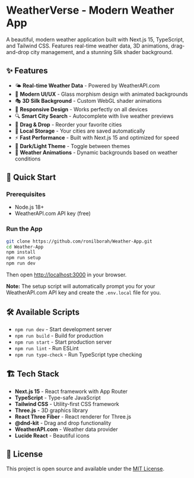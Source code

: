 # WeatherVerse - Modern Weather App

A beautiful, modern weather application built with Next.js 15, TypeScript, and Tailwind CSS. Features real-time weather data, 3D animations, drag-and-drop city management, and a stunning Silk shader background.

## ✨ Features

- 🌤️ **Real-time Weather Data** - Powered by WeatherAPI.com
- 🎨 **Modern UI/UX** - Glass morphism design with animated backgrounds
- 🎭 **3D Silk Background** - Custom WebGL shader animations
- 📱 **Responsive Design** - Works perfectly on all devices
- 🔍 **Smart City Search** - Autocomplete with live weather previews
- 🎯 **Drag & Drop** - Reorder your favorite cities
- 💾 **Local Storage** - Your cities are saved automatically
- ⚡ **Fast Performance** - Built with Next.js 15 and optimized for speed
- 🌙 **Dark/Light Theme** - Toggle between themes
- 🎪 **Weather Animations** - Dynamic backgrounds based on weather conditions

## 🚀 Quick Start

### Prerequisites
- Node.js 18+ 
- WeatherAPI.com API key (free)

### Run the App

```bash
git clone https://github.com/ronilborah/Weather-App.git
cd Weather-App
npm install
npm run setup
npm run dev
```

Then open [http://localhost:3000](http://localhost:3000) in your browser.

**Note:** The setup script will automatically prompt you for your WeatherAPI.com API key and create the `.env.local` file for you.

## 🛠️ Available Scripts

- `npm run dev` - Start development server
- `npm run build` - Build for production
- `npm run start` - Start production server
- `npm run lint` - Run ESLint
- `npm run type-check` - Run TypeScript type checking

## 🏗️ Tech Stack

- **Next.js 15** - React framework with App Router
- **TypeScript** - Type-safe JavaScript
- **Tailwind CSS** - Utility-first CSS framework
- **Three.js** - 3D graphics library
- **React Three Fiber** - React renderer for Three.js
- **@dnd-kit** - Drag and drop functionality
- **WeatherAPI.com** - Weather data provider
- **Lucide React** - Beautiful icons

## 📝 License

This project is open source and available under the [MIT License](LICENSE).
